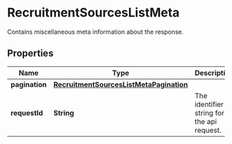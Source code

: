 

# RecruitmentSourcesListMeta

Contains miscellaneous meta information about the response.

## Properties

| Name | Type | Description | Notes |
|------------ | ------------- | ------------- | -------------|
|**pagination** | [**RecruitmentSourcesListMetaPagination**](RecruitmentSourcesListMetaPagination.md) |  |  [optional] |
|**requestId** | **String** | The identifier string for the api request. |  [optional] |



